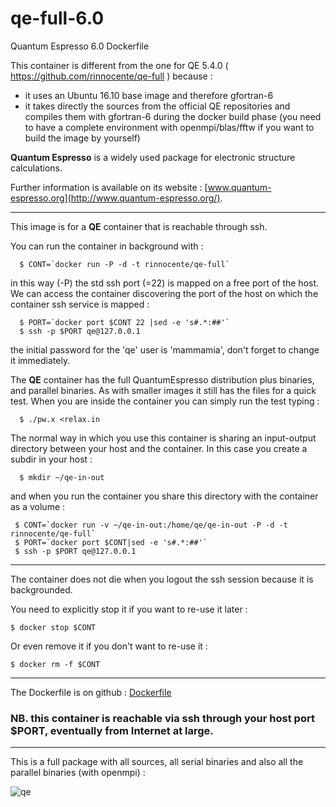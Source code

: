 # qe-full-6.0
Quantum Espresso 6.0 Dockerfile

This container is different from the one for QE 5.4.0 ( https://github.com/rinnocente/qe-full ) because  :
- it uses an Ubuntu 16.10 base image and therefore gfortran-6
- it takes directly the sources from the official QE repositories and compiles them with gfortran-6 during the docker build phase (you need to have a complete environment with openmpi/blas/fftw if you want to build the image by yourself)


**Quantum Espresso** is a widely used package for electronic structure calculations.

Further information is  available on its website : [www.quantum-espresso.org](http://www.quantum-espresso.org/).

---

This image is for a **QE** container that is reachable through ssh.

You can run the container in background  with :
```
  $ CONT=`docker run -P -d -t rinnocente/qe-full`
```
in this way (-P) the std ssh port (=22) is mapped on a free port of the host. We can access the container discovering the port of the host on which the container ssh service is mapped :
```
  $ PORT=`docker port $CONT 22 |sed -e 's#.*:##'`
  $ ssh -p $PORT qe@127.0.0.1
```
the initial password for the 'qe' user is 'mammamia', don't forget to change it immediately.

The **QE** container has the  full QuantumEspresso distribution plus binaries, and parallel binaries.
As with smaller images it still has the files for a quick test.
When you are inside the container you can simply run the test typing :
```
  $ ./pw.x <relax.in
```
The normal way in which you use this container is sharing an input-output directory between your host  and the container. In this case you create a subdir in your host :
```
  $ mkdir ~/qe-in-out
```
and when you run the container you share this directory with the container as a volume :
```
 $ CONT=`docker run -v ~/qe-in-out:/home/qe/qe-in-out -P -d -t rinnocente/qe-full`
 $ PORT=`docker port $CONT|sed -e 's#.*:##'`
 $ ssh -p $PORT qe@127.0.0.1
```
---
The container does not die when you logout the ssh session because it is backgrounded.

You need to explicitly stop it if you want to re-use it later :
```
$ docker stop $CONT
```

Or even remove it if you don't want to re-use it :
```
$ docker rm -f $CONT
```
---
The Dockerfile is on github : [Dockerfile](https://github.com/rinnocente/qe-full-6.0/blob/master/Dockerfile )


### NB. this container is reachable via ssh through **your host port $PORT**, eventually from Internet at large.

---
This is a full package with all sources, all  serial binaries and also all the parallel binaries (with openmpi) :


![qe](http://www.quantum-espresso.org/wp-content/uploads/2011/12/Quantum_espresso_logo.jpg)

